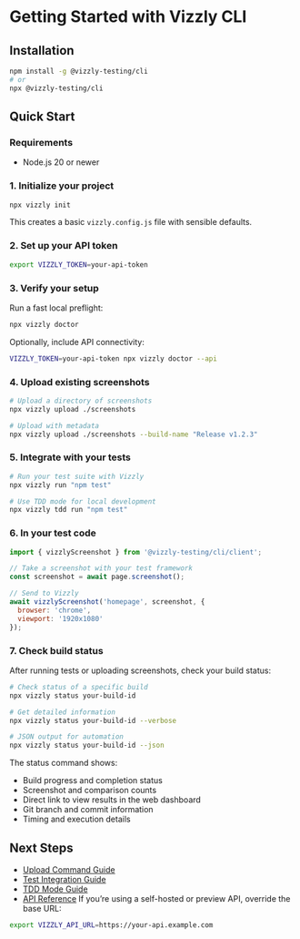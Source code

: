 # Getting Started with Vizzly CLI

## Installation

```bash
npm install -g @vizzly-testing/cli
# or
npx @vizzly-testing/cli
```

## Quick Start

### Requirements

- Node.js 20 or newer

### 1. Initialize your project

```bash
npx vizzly init
```

This creates a basic `vizzly.config.js` file with sensible defaults.

### 2. Set up your API token

```bash
export VIZZLY_TOKEN=your-api-token
```

### 3. Verify your setup

Run a fast local preflight:

```bash
npx vizzly doctor
```

Optionally, include API connectivity:

```bash
VIZZLY_TOKEN=your-api-token npx vizzly doctor --api
```

### 4. Upload existing screenshots

```bash
# Upload a directory of screenshots
npx vizzly upload ./screenshots

# Upload with metadata
npx vizzly upload ./screenshots --build-name "Release v1.2.3"
```

### 5. Integrate with your tests

```bash
# Run your test suite with Vizzly
npx vizzly run "npm test"

# Use TDD mode for local development
npx vizzly tdd run "npm test"
```

### 6. In your test code

```javascript
import { vizzlyScreenshot } from '@vizzly-testing/cli/client';

// Take a screenshot with your test framework
const screenshot = await page.screenshot();

// Send to Vizzly
await vizzlyScreenshot('homepage', screenshot, {
  browser: 'chrome',
  viewport: '1920x1080'
});
```

### 7. Check build status

After running tests or uploading screenshots, check your build status:

```bash
# Check status of a specific build
npx vizzly status your-build-id

# Get detailed information
npx vizzly status your-build-id --verbose

# JSON output for automation
npx vizzly status your-build-id --json
```

The status command shows:
- Build progress and completion status
- Screenshot and comparison counts
- Direct link to view results in the web dashboard
- Git branch and commit information
- Timing and execution details

## Next Steps

- [Upload Command Guide](./upload-command.md)
- [Test Integration Guide](./test-integration.md)
- [TDD Mode Guide](./tdd-mode.md)
- [API Reference](./api-reference.md)
If you’re using a self-hosted or preview API, override the base URL:

```bash
export VIZZLY_API_URL=https://your-api.example.com
```
